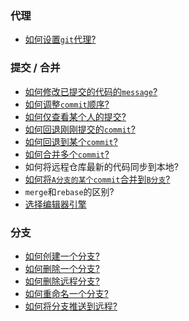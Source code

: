 ### 代理
- [如何设置`git`代理?](Proxy.md)

### 提交 / 合并
- [如何修改已提交的代码的`message`?](CommitAmend.md)
- [如何调整`commit`顺序?](ChangeCommitOrder.md)
- [如何仅查看某个人的提交?](ShowAuthorOnly.md)  
- [如何回退刚刚提交的`commit`?](UnDoCommit.md)
- [如何回退到某个`commit`?](JumpToCommit.md)  
- [如何合并多个`commit`?](RebaseCommits.md)
- 如何将远程仓库最新的代码同步到本地?
- [如何将`A分支的某个commit`合并到`B分支`?](CherryPick.md)
- `merge`和`rebase`的区别?
- [选择编辑器引擎](ChangeCommitEditor.md)

### 分支
- [如何创建一个分支?](CreateBranch.md)
- [如何删除一个分支?](DeleteBranch.md)
- [如何删除远程分支?](DeleteRemoteBranch.md)
- [如何重命名一个分支?](RenameBranch.md)
- [如何将分支推送到远程?](BranchPushToRemote.md)
